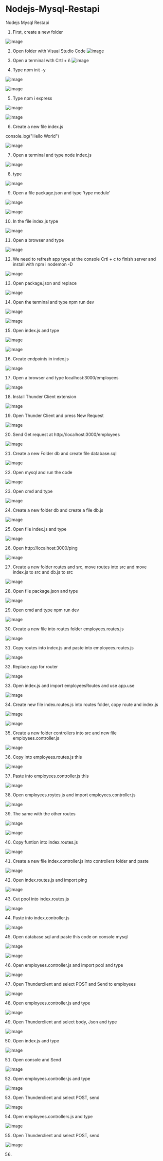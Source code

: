 # Nodejs-Mysql-Restapi
Nodejs Mysql Restapi

1. First, create a new folder 

![image](https://user-images.githubusercontent.com/98203936/192918985-4ea61060-07c6-4b19-a203-e1e78e2d7651.png)

2. Open folder with Visual Studio Code
![image](https://user-images.githubusercontent.com/98203936/192919082-88487cde-0f66-4b5f-8db3-6f122f125495.png)

3. Open a terminal with Crtl + ñ
![image](https://user-images.githubusercontent.com/98203936/192919135-26632f55-a854-43d0-9e67-e39771f65030.png)

4. Type npm init -y

![image](https://user-images.githubusercontent.com/98203936/192919482-4e8abfd4-ab13-4632-9b2a-1c7575b0d8d1.png)

![image](https://user-images.githubusercontent.com/98203936/192920371-42b049b3-2904-46a2-9b5c-c010982af796.png)


5. Type npm i express

![image](https://user-images.githubusercontent.com/98203936/192920996-0f7a26d7-947f-4390-813a-23f1f965a8b0.png)

![image](https://user-images.githubusercontent.com/98203936/192921187-3b79038c-c43e-4dac-9b96-4b045debd94b.png)


6. Create a new file index.js 

console.log("Hello World")

![image](https://user-images.githubusercontent.com/98203936/192921984-b9408d0d-cbf4-431f-9e84-2b8953760d15.png)

7. Open a terminal and type node index.js

![image](https://user-images.githubusercontent.com/98203936/192922205-88178474-ee6a-4ff3-bed8-fac2b69349f0.png)


8. type 

![image](https://user-images.githubusercontent.com/98203936/192925734-f8e70052-0607-4002-8778-febd9457ed2b.png)


9. Open a file package.json and type 'type module'

![image](https://user-images.githubusercontent.com/98203936/192925983-f10fceb2-2290-4ba6-87cd-31709235e953.png)

![image](https://user-images.githubusercontent.com/98203936/192926184-e5083db6-7772-4193-8246-8a7e5d10cf3a.png)


10. In the file index.js type


![image](https://user-images.githubusercontent.com/98203936/192928989-c0464f3d-4f0d-41fa-bdc3-e801cb3a8820.png)


11. Open a browser and type

![image](https://user-images.githubusercontent.com/98203936/192929147-d0467290-7355-45cd-9dee-a111b31ef3c3.png)

12. We need to refresh app type at the console Crtl + c to finish server and install with npm i nodemon -D


![image](https://user-images.githubusercontent.com/98203936/192932843-bf4ffc06-a3ce-4ea2-8687-0f24af0129c2.png)


13. Open package.json and replace 


![image](https://user-images.githubusercontent.com/98203936/192933460-1f43962d-af93-4390-b197-2e005b8714a9.png)


14. Open the terminal and type npm run dev

![image](https://user-images.githubusercontent.com/98203936/192933544-b9276e74-859b-4fff-b447-530174042a0a.png)


![image](https://user-images.githubusercontent.com/98203936/192933701-14be624c-15af-4ee1-9b0d-1acd02637c97.png)



15. Open index.js and type

![image](https://user-images.githubusercontent.com/98203936/192935601-23182da5-dc4a-40fa-9edb-1156f24be5f6.png)


![image](https://user-images.githubusercontent.com/98203936/192935651-1aa7769d-3871-48cc-a48c-7c1c864d1b6d.png)


16. Create endpoints in index.js

![image](https://user-images.githubusercontent.com/98203936/193165651-786d5549-7c64-44a0-8a50-c103ed539629.png)

17. Open a browser and type localhost:3000/employees

![image](https://user-images.githubusercontent.com/98203936/193165739-443173f4-9547-44ad-9c1a-60256efd1599.png)


18. Install Thunder Client extension  

![image](https://user-images.githubusercontent.com/98203936/193729633-fa6af3b2-7870-4c1e-8e9c-53865551199a.png)

19. Open Thunder Client and press New Request

![image](https://user-images.githubusercontent.com/98203936/193729776-9f6a7261-211b-4a67-938b-3d37dd5d5865.png)

20. Send Get request at http://localhost:3000/employees

![image](https://user-images.githubusercontent.com/98203936/193731059-d6053d7c-9168-4d14-b5ba-8dd231d840b7.png)

21. Create a new Folder db and create file database.sql 

![image](https://user-images.githubusercontent.com/98203936/193981382-259ba388-0776-42e6-9732-df4d92932ee6.png)

22. Open mysql and run the code 

![image](https://user-images.githubusercontent.com/98203936/193980372-b97cde3e-a2f9-4e6c-bdfd-4d772778b114.png)

23. Open cmd and type 

![image](https://user-images.githubusercontent.com/98203936/193982561-c78453b8-1f10-4f92-9f2a-84b75d94aba5.png)

24. Create a new folder db and create a file db.js

![image](https://user-images.githubusercontent.com/98203936/193986401-4e666bde-2c81-40df-81bc-faa260d2e5e7.png)

25. Open file index.js and type

![image](https://user-images.githubusercontent.com/98203936/193987358-1e594b97-39c9-4c26-a6e9-0ccc85757b5b.png)

26. Open http://localhost:3000/ping

![image](https://user-images.githubusercontent.com/98203936/193986600-4fd34ca8-91da-4319-9598-89be01367882.png)

27. Create a new folder routes and src, move routes into src and move index.js to src and db.js to src

![image](https://user-images.githubusercontent.com/98203936/193988667-cff66fbb-df8d-42a6-9e7a-d24cd40fbca7.png)

28. Open file package.json and type

![image](https://user-images.githubusercontent.com/98203936/193989036-8dc530e4-cde6-4e11-8853-e25413fca773.png)

29. Open cmd and type npm run dev

![image](https://user-images.githubusercontent.com/98203936/193989170-e93685aa-e3f7-4ade-8777-4694e999b3c1.png)

30. Create a new file into routes folder employees.routes.js

![image](https://user-images.githubusercontent.com/98203936/193989815-3786a2c3-59e4-40b3-b668-7c30bacc89dc.png)

31. Copy routes into index.js and paste into employees.routes.js

![image](https://user-images.githubusercontent.com/98203936/193990062-6eb366f7-1c41-409b-8dcf-7519bd25567e.png)

32. Replace app for router

![image](https://user-images.githubusercontent.com/98203936/193990619-5b17b078-947f-4538-9cde-d0f43729170d.png)

33. Open index.js and import employeesRoutes and use app.use

![image](https://user-images.githubusercontent.com/98203936/193990979-043bc219-ffe0-4e50-90d9-b1569afa3d55.png)

34. Create new file index.routes.js into routes folder, copy route and index.js

![image](https://user-images.githubusercontent.com/98203936/193992049-7fbe901c-ea2b-49c0-ba4c-1d31b4976840.png)

![image](https://user-images.githubusercontent.com/98203936/193992112-d268eb5e-6977-48f6-b498-49b327a7fb3d.png)

35. Create a new folder controllers into src and new file employees.controller.js

![image](https://user-images.githubusercontent.com/98203936/194120897-2564e07a-e24a-4a2e-b5fa-2e299771be6c.png)

36. Copy into employees.routes.js this

![image](https://user-images.githubusercontent.com/98203936/194121160-aa7a983e-8fee-411b-8c37-9bed557295fb.png)

37. Paste into employees.controller.js this

![image](https://user-images.githubusercontent.com/98203936/194121676-514291cf-6bd6-4ec7-9f3b-78948fecac28.png)

38. Open employees.roytes.js and import employees.controller.js

![image](https://user-images.githubusercontent.com/98203936/194122586-a6eccf31-c144-4ce7-9593-ab0d467af89d.png)

39. The same with the other routes

![image](https://user-images.githubusercontent.com/98203936/194128221-d6b1e294-f363-432b-8058-8ca2f8620c66.png)


![image](https://user-images.githubusercontent.com/98203936/194128352-275c3664-92d3-4e86-89c8-42891fe684b6.png)

40. Copy funtion into index.routes.js 

![image](https://user-images.githubusercontent.com/98203936/194129921-b263ed67-d629-416d-a168-b19c9b7f774b.png)


41. Create a new file index.controller.js into controllers folder and paste

![image](https://user-images.githubusercontent.com/98203936/194130231-a8ffa861-0b47-4fd5-8d01-b12d6cf9bb79.png)

42. Open index.routes.js and import ping

![image](https://user-images.githubusercontent.com/98203936/194130669-acefc3a9-4511-4376-8fb7-cd2e549ab2f8.png)

43. Cut pool into index.routes.js

![image](https://user-images.githubusercontent.com/98203936/194130876-e55f9bcf-ce69-4c57-b6d3-40995ebe9b6e.png)

44. Paste into index.controller.js

![image](https://user-images.githubusercontent.com/98203936/194131058-b1f7edfd-5693-488c-892c-d3703bf1a58a.png)

45. Open database.sql and paste this code on console mysql

![image](https://user-images.githubusercontent.com/98203936/194471678-cc4f2617-ef2a-416b-b4b2-01c8c74b5e7c.png)

![image](https://user-images.githubusercontent.com/98203936/194472447-fccc555d-72e9-4186-aa0f-f9c7d539dd8c.png)

46. Open employees.controller.js and import pool and type

![image](https://user-images.githubusercontent.com/98203936/200688887-c8dec2d5-6f0d-49e5-a5e1-0204d58458b9.png)

47. Open Thunderclient and select POST and Send to employees

![image](https://user-images.githubusercontent.com/98203936/200689552-4555ed9e-52d7-4138-8084-0bb8013c8a93.png)


48. Open employees.controller.js and type

![image](https://user-images.githubusercontent.com/98203936/200690011-b81462bc-8c9c-453c-b7f9-fae17e17a000.png)

 
 49. Open Thunderclient and select body, Json and type
 
 ![image](https://user-images.githubusercontent.com/98203936/200690283-a4dda8a4-9fea-430f-8993-ff50e6db291d.png)

50. Open index.js and type

![image](https://user-images.githubusercontent.com/98203936/200690593-ce792a40-c003-4dce-afb5-6bec751f621d.png)

51. Open console and Send

![image](https://user-images.githubusercontent.com/98203936/200690875-d4d336dd-6f47-4ebd-b161-a3f4e059c732.png)

52. Open employees.controller.js and type

![image](https://user-images.githubusercontent.com/98203936/200691708-4fc0e47e-8e55-4474-87fd-094eb20da226.png)

53. Open Thunderclient and select POST, send

![image](https://user-images.githubusercontent.com/98203936/200692432-8847bf0f-805f-4244-9e88-b0cb08ee01ea.png)

54. Open employees.controllers.js and type

![image](https://user-images.githubusercontent.com/98203936/200694965-174e98cb-71c5-46e8-97ab-6d5831f4ba35.png)

55. Open Thunderclient and select POST, send

![image](https://user-images.githubusercontent.com/98203936/200695207-587bcebc-0195-4a96-8337-8864dc972315.png)

56. 
